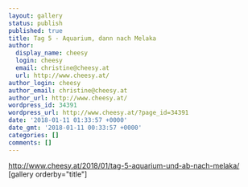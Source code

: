 ```yaml
---
layout: gallery
status: publish
published: true
title: Tag 5 - Aquarium, dann nach Melaka
author:
  display_name: cheesy
  login: cheesy
  email: christine@cheesy.at
  url: http://www.cheesy.at/
author_login: cheesy
author_email: christine@cheesy.at
author_url: http://www.cheesy.at/
wordpress_id: 34391
wordpress_url: http://www.cheesy.at/?page_id=34391
date: '2018-01-11 01:33:57 +0000'
date_gmt: '2018-01-11 00:33:57 +0000'
categories: []
comments: []
---
```

http://www.cheesy.at/2018/01/tag-5-aquarium-und-ab-nach-melaka/
[gallery orderby="title"]
